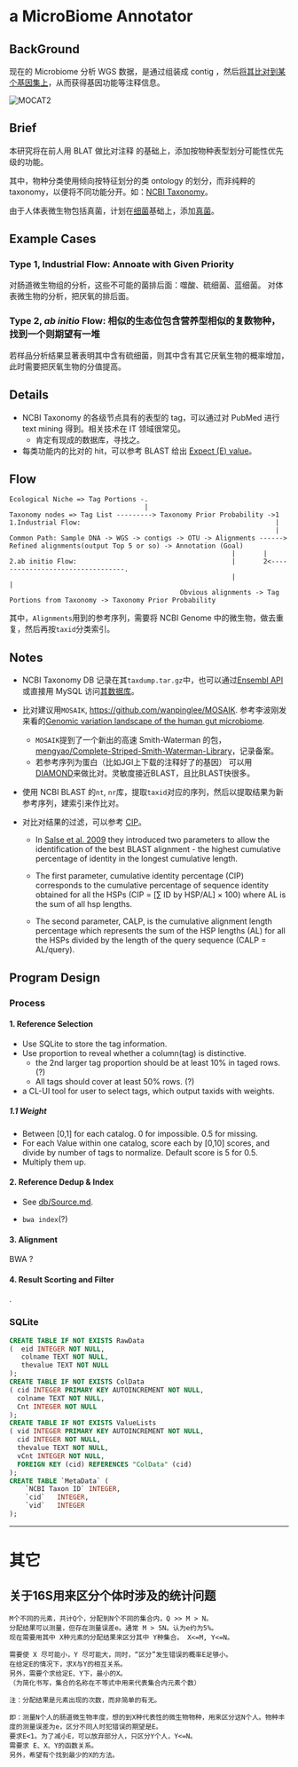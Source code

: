 # a MicroBiome Annotator

## BackGround

现在的 Microbiome 分析 WGS 数据，是通过组装成 contig ，然后[将其比对到某个基因集上](http://mocat.embl.de/about.html)，从而获得基因功能等注释信息。

![MOCAT2](doc/img/mocat.png)

## Brief

本研究将在前人用 BLAT 做比对注释 的基础上，添加按物种表型划分可能性优先级的功能。

其中，物种分类使用倾向按特征划分的类 ontology 的划分，而非纯粹的 taxonomy，以便将不同功能分开。如：[NCBI Taxonomy](http://www.ncbi.nlm.nih.gov/taxonomy)。

由于人体表微生物包括真菌，计划在[细菌](http://www.ncbi.nlm.nih.gov/Taxonomy/Browser/wwwtax.cgi?mode=Undef&name=Bacteria&lvl=2&srchmode=1&keep=1&unlock)基础上，添加[真菌](http://www.ncbi.nlm.nih.gov/Taxonomy/Browser/wwwtax.cgi?id=4751)。

## Example Cases

### Type 1, Industrial Flow: Annoate with Given Priority

对肠道微生物组的分析，这些不可能的菌排后面：噬酸、硫细菌、蓝细菌。
对体表微生物的分析，把厌氧的排后面。

### Type 2, _ab initio_ Flow: 相似的生态位包含营养型相似的复数物种，找到一个则期望有一堆

若样品分析结果显著表明其中含有硫细菌，则其中含有其它厌氧生物的概率增加，此时需要把厌氧生物的分值提高。

## Details

* NCBI Taxonomy 的各级节点具有的表型的 tag，可以通过对 PubMed 进行 text mining 得到。相关技术在 IT 领域很常见。
  * 肯定有现成的数据库，寻找之。 
* 每类功能内的比对的 hit，可以参考 BLAST 给出 [Expect (E) value](http://blast.ncbi.nlm.nih.gov/Blast.cgi?CMD=Web&PAGE_TYPE=BlastDocs&DOC_TYPE=FAQ#expect)。

## Flow

````
Ecological Niche => Tag Portions -.
                                  |
Taxonomy nodes => Tag List ---------> Taxonomy Prior Probability ->1
1.Industrial Flow:                                                 |
                                                                   |
Common Path: Sample DNA -> WGS -> contigs -> OTU -> Alignments ------> Refined alignments(output Top 5 or so) -> Annotation (Goal)
                                                        |       |
2.ab initio Flow:                                       |       2<---------------------------------.
                                                        |                                          |
                                           Obvious alignments -> Tag Portions from Taxonomy -> Taxonomy Prior Probability
````

其中，`Alignments`用到的参考序列，需要将 NCBI Genome 中的微生物，做去重复，然后再按`taxid`分类索引。 

## Notes

* NCBI Taxonomy DB 记录在其`taxdump.tar.gz`中，也可以通过[Ensembl API](http://asia.ensembl.org/info/docs/api/api_git.html)或直接用 MySQL 访问[其数据库](http://asia.ensembl.org/info/data/mysql.html)。

* 比对建议用`MOSAIK`, <https://github.com/wanpinglee/MOSAIK>. 参考李波刚发来看的[Genomic variation landscape of the human gut microbiome](http://www.nature.com/nature/journal/v493/n7430/full/nature11711.html).
   * `MOSAIK`提到了一个新出的高速 Smith-Waterman 的包，[mengyao/Complete-Striped-Smith-Waterman-Library](https://github.com/mengyao/Complete-Striped-Smith-Waterman-Library)，记录备案。
   * 若参考序列为蛋白（比如JGI上下载的注释好了的基因） 可以用[DIAMOND](https://github.com/bbuchfink/diamond)来做比对。灵敏度接近BLAST，且比BLAST快很多。

* 使用 NCBI BLAST 的`nt`, `nr`库，提取`taxid`对应的序列，然后以提取结果为新参考序列，建索引来作比对。

* 对比对结果的过滤，可以参考 [CIP](https://www.biostars.org/p/59879/#60037)。

   * In [Salse et al. 2009](http://www.plantcell.org/content/20/1/11.full) they introduced two parameters to allow the identification of the best BLAST alignment - the highest cumulative percentage of identity in the longest cumulative length.

   * The first parameter, cumulative identity percentage (CIP) corresponds to the cumulative percentage of sequence identity obtained for all the HSPs (CIP = [∑ ID by HSP/AL] × 100) where AL is the sum of all hsp lengths.

   * The second parameter, CALP, is the cumulative alignment length percentage which represents the sum of the HSP lengths (AL) for all the HSPs divided by the length of the query sequence (CALP = AL/query).

## Program Design

### Process

#### 1. Reference Selection

* Use SQLite to store the tag information.
* Use proportion to reveal whether a column(tag) is distinctive.
  * the 2nd larger tag proportion should be at least 10% in taged rows. (?)
  * All tags should cover at least 50% rows. (?)
* a CL-UI tool for user to select tags, which output taxids with weights.

##### 1.1 Weight

* Between [0,1] for each catalog. 0 for impossible. 0.5 for missing.
* For each Value within one catalog, score each by [0,10] scores, and divide by number of tags to normalize. Default score is 5 for 0.5.
* Multiply them up.

#### 2. Reference Dedup & Index

* See [db/Source.md](db/Source.md#de-duplicate).

* `bwa index`(?)

#### 3. Alignment

BWA ?

#### 4. Result Scorting and Filter

.

### SQLite

````SQL
CREATE TABLE IF NOT EXISTS RawData
(  eid INTEGER NOT NULL,
   colname TEXT NOT NULL,
   thevalue TEXT NOT NULL
);
CREATE TABLE IF NOT EXISTS ColData
( cid INTEGER PRIMARY KEY AUTOINCREMENT NOT NULL,
  colname TEXT NOT NULL,
  Cnt INTEGER NOT NULL
);
CREATE TABLE IF NOT EXISTS ValueLists
( vid INTEGER PRIMARY KEY AUTOINCREMENT NOT NULL,
  cid INTEGER NOT NULL,
  thevalue TEXT NOT NULL,
  vCnt INTEGER NOT NULL,
  FOREIGN KEY (cid) REFERENCES "ColData" (cid)
);
CREATE TABLE `MetaData` (
	`NCBI Taxon ID`	INTEGER,
	`cid`	INTEGER,
	`vid`	INTEGER
);
````

------

# 其它

## 关于16S用来区分个体时涉及的统计问题

````
M个不同的元素，共计Q个，分配到N个不同的集合内，Q >> M > N。
分配结果可以测量，但存在测量误差e。通常 M > 5N。认为e约为5%。
现在需要用其中 X种元素的分配结果来区分其中 Y种集合。 X<=M, Y<=N。

需要使 X 尽可能小，Y 尽可能大，同时，“区分”发生错误的概率E足够小。
在给定E的情况下，求X与Y的相互关系。
另外，需要个求给定E、Y下，最小的X。
（为简化书写，集合的名称在不等式中用来代表集合内元素个数）

注：分配结果是元素出现的次数，而非简单的有无。

即：测量N个人的肠道微生物丰度，想的到X种代表性的微生物物种，用来区分这N个人。物种丰度的测量误差为e，区分不同人时犯错误的期望是E。
要求E<1。为了减小E，可以放弃部分人，只区分Y个人，Y<=N。
需要求 E、X、Y的函数关系。
另外，希望有个找到最少的X的方法。
````
